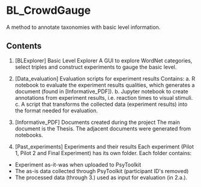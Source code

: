 # BL_CrowdGauge
A method to annotate taxonomies with basic level information.

## Contents

1. [BLExplorer] Basic Level Explorer
A GUI to explore WordNet categories, select triples and construct experiments to gauge the basic level.

2. [Data_evaluation] Evaluation scripts for experiment results
Contains:
 a. R notebook to evaluate the experiment results qualities, which generates a document (found in [Informative_PDF]).
 b. Jupyter notebook to create annotations from experiment results, i.e. reaction times to visual stimuli.
 c. A script that transforms the collected data (experiment results) into the format needed for evaluation.

3. [Informative_PDF] Documents created during the project
The main document is the Thesis. The adjacent documents were generated from notebooks.

4. [Past_experiments] Experiments and their results
Each experiment (Pilot 1, Pilot 2 and Final Experiment) has its own folder.
Each folder contains:
 * Experiment as-it-was when uploaded to PsyToolkit
 * The as-is data collected through PsyToolkit (participant ID's removed)
 * The processed data (through 3.) used as input for evaluation (in 2.a.).